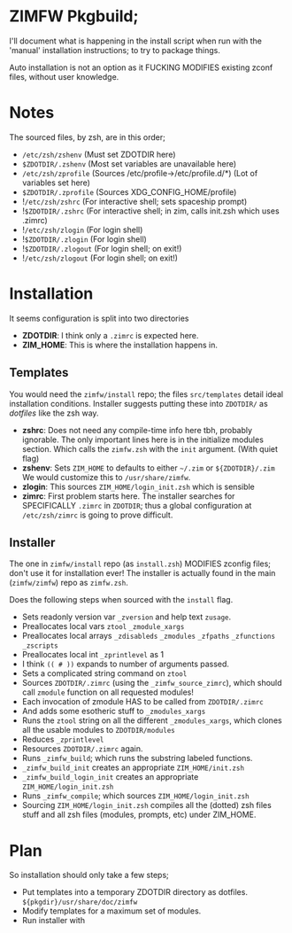 # ZIMFW Pkgbuild;

I'll document what is happening in the install script when run with the 
'manual' installation instructions; to try to package things.

Auto installation is not an option as it FUCKING MODIFIES existing zconf files,
without user knowledge.

# Notes

The sourced files, by zsh, are in this order;

* `/etc/zsh/zshenv` (Must set ZDOTDIR here)
* `$ZDOTDIR/.zshenv` (Most set variables are unavailable here)
* `/etc/zsh/zprofile` (Sources /etc/profile->/etc/profile.d/\*) (Lot of variables set here)
* `$ZDOTDIR/.zprofile` (Sources XDG\_CONFIG\_HOME/profile)
* !`/etc/zsh/zshrc` (For interactive shell; sets spaceship prompt)
* !`$ZDOTDIR/.zshrc` (For interactive shell; in zim, calls init.zsh which uses .zimrc)
* !`/etc/zsh/zlogin` (For login shell)
* !`$ZDOTDIR/.zlogin` (For login shell)
* !`$ZDOTDIR/.zlogout` (For login shell; on exit!)
* !`/etc/zsh/zlogout` (For login shell; on exit!)

# Installation

It seems configuration is split into two directories

* **ZDOTDIR**: I think only a `.zimrc` is expected here.
* **ZIM_HOME**: This is where the installation happens in.

## Templates

You would need the `zimfw/install` repo; the files `src/templates` detail ideal
installation conditions.
Installer suggests putting these into `ZDOTDIR/` as *dotfiles* like the zsh way.

* **zshrc**: Does not need any compile-time info here tbh, probably ignorable.
The only important lines here is in the initialize modules section.
Which calls the `zimfw.zsh` with the `init` argument. (With quiet flag)
* **zshenv**: Sets `ZIM_HOME` to defaults to either `~/.zim` or `${ZDOTDIR}/.zim`
We would customize this to `/usr/share/zimfw`.
* **zlogin**: This sources `ZIM_HOME/login_init.zsh` which is sensible
* **zimrc**: First problem starts here.
The installer searches for SPECIFICALLY `.zimrc` in `ZDOTDIR`; thus a global
configuration at `/etc/zsh/zimrc` is going to prove difficult.

## Installer
The one in `zimfw/install` repo (as `install.zsh`) MODIFIES zconfig files;
don't use it for installation ever!
The installer is actually found in the main (`zimfw/zimfw`) repo as `zimfw.zsh`.

Does the following steps when sourced with the `install` flag.

* Sets readonly version var `_zversion` and help text `zusage`.
* Preallocates local vars `ztool` `_zmodule_xargs`
* Preallocates local arrays `_zdisableds` `_zmodules` `_zfpaths` `_zfunctions` `_zscripts`
* Preallocates local int `_zprintlevel` as 1
* I think `(( # ))` expands to number of arguments passed.
* Sets a complicated string command on `ztool`
* Sources `ZDOTDIR/.zimrc` (using the `_zimfw_source_zimrc`),
which should call `zmodule` function on all requested modules!
* Each invocation of zmodule HAS to be called from `ZDOTDIR/.zimrc`
* And adds some esotheric stuff to `_zmodules_xargs`
* Runs the `ztool` string on all the different `_zmodules_xargs`,
which clones all the usable modules to `ZDOTDIR/modules`
* Reduces `_zprintlevel`
* Resources `ZDOTDIR/.zimrc` again.
* Runs `_zimfw_build`; which runs the substring labeled functions.
* `_zimfw_build_init` creates an appropriate `ZIM_HOME/init.zsh`
* `_zimfw_build_login_init` creates an appropriate `ZIM_HOME/login_init.zsh`
* Runs `_zimfw_compile`; which sources `ZIM_HOME/login_init.zsh`
* Sourcing `ZIM_HOME/login_init.zsh` compiles all the (dotted) zsh files stuff
and all zsh files (modules, prompts, etc) under ZIM_HOME.

# Plan

So installation should only take a few steps;

* Put templates into a temporary ZDOTDIR directory as dotfiles. `${pkgdir}/usr/share/doc/zimfw`
* Modify templates for a maximum set of modules.
* Run installer with 

